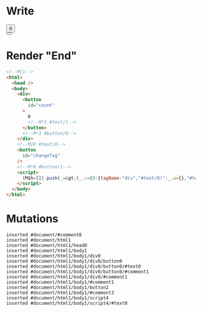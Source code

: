 # Write
  <!M[1><div><button id=count>0<!M*3 #text/1></button><!M*3 #button/0></div><!M]0 #text/0><button id=changeTag></button><!M*0 #button/1><script>(M$h=[]).push(_=>(_.c={0:{tagName:"div","#text/0!":_.a={},"#text/0(":"div"},1:_.a,2:{"#childScope/0":_.b={count:0}},3:_.b}),[3,"packages/translator-tags/src/__tests__/fixtures/dynamic-tag-with-updating-body/components/counter.marko_0_count",0,"packages/translator-tags/src/__tests__/fixtures/dynamic-tag-with-updating-body/template.marko_0_tagName",])</script>


# Render "End"
```html
<!--M[1-->
<html>
  <head />
  <body>
    <div>
      <button
        id="count"
      >
        0
        <!--M*3 #text/1-->
      </button>
      <!--M*3 #button/0-->
    </div>
    <!--M]0 #text/0-->
    <button
      id="changeTag"
    />
    <!--M*0 #button/1-->
    <script>
      (M$h=[]).push(_=&gt;(_.c={0:{tagName:"div","#text/0!":_.a={},"#text/0(":"div"},1:_.a,2:{"#childScope/0":_.b={count:0}},3:_.b}),[3,"packages/translator-tags/src/__tests__/fixtures/dynamic-tag-with-updating-body/components/counter.marko_0_count",0,"packages/translator-tags/src/__tests__/fixtures/dynamic-tag-with-updating-body/template.marko_0_tagName",])
    </script>
  </body>
</html>
```

# Mutations
```
inserted #document/#comment0
inserted #document/html1
inserted #document/html1/head0
inserted #document/html1/body1
inserted #document/html1/body1/div0
inserted #document/html1/body1/div0/button0
inserted #document/html1/body1/div0/button0/#text0
inserted #document/html1/body1/div0/button0/#comment1
inserted #document/html1/body1/div0/#comment1
inserted #document/html1/body1/#comment1
inserted #document/html1/body1/button2
inserted #document/html1/body1/#comment3
inserted #document/html1/body1/script4
inserted #document/html1/body1/script4/#text0
```